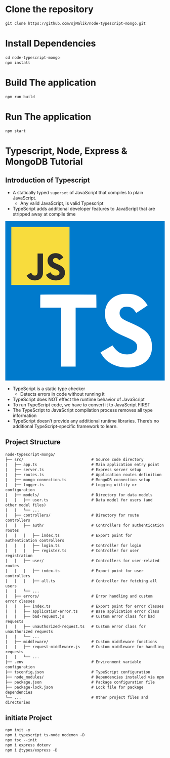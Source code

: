 # Clone the repository
```
git clone https://github.com/sjMalik/node-typescript-mongo.git
```

# Install Dependencies
```
cd node-typescript-mongo
npm install
```

# Build The application
```
npm run build
```

# Run The application
```
npm start
```

# Typescript, Node, Express & MongoDB Tutorial

## Introduction of Typescript

* A statically typed `superset` of JavaScript that compiles to plain JavaScript.
  * Any valid JavaScript, is valid Typescript
* TypeScript adds additional developer features to JavaScript that are stripped away at compile time

![](./TS_JS.png)

* TypeScript is a static type checker
  * Detects errors in code without running it
* TypeScript does NOT effect the runtime behavior of JavaScript
* To run TypeScript code, we have to convert it to JavaScript FIRST
* The TypeScript to JavaScript compilation process removes all type information
* TypeScript doesn’t provide any additional runtime libraries. There’s no additional TypeScript-specific framework to learn.

## Project Structure

```
node-typescript-mongo/
├── src/                              # Source code directory
|   ├── app.ts                        # Main application entry point
|   ├── server.ts                     # Express server setup
|   ├── routes.ts                     # Application routes definition
|   ├── mongo-connection.ts           # MongoDB connection setup
|   ├── logger.ts                     # Logging utility or configuration
|   ├── models/                       # Directory for data models
|   |   ├── user.ts                   # Data model for users (and other model files)
|   |   └── ...
|   ├── controllers/                  # Directory for route controllers
|   |   ├── auth/                     # Controllers for authentication routes
|   |   |   ├── index.ts              # Export point for authentication controllers
|   |   |   ├── login.ts              # Controller for login
|   |   |   ├── register.ts           # Controller for user registration
|   |   ├── user/                     # Controllers for user-related routes
|   |   |   ├── index.ts              # Export point for user controllers
|   |   |   ├── all.ts                # Controller for fetching all users
|   |   └── ...
|   ├── errors/                       # Error handling and custom error classes
|   |   ├── index.ts                  # Export point for error classes
|   |   ├── application-error.ts      # Base application error class
|   |   ├── bad-request.js            # Custom error class for bad requests
|   |   ├── unauthorized-request.ts   # Custom error class for unauthorized requests
|   |   └── ...
|   ├── middleware/                   # Custom middleware functions
|   |   ├── request-middleware.js     # Custom middleware for handling requests
|   |   └── ...
├── .env                              # Environment variable configuration
├── tsconfig.json                     # TypeScript configuration
├── node_modules/                     # Dependencies installed via npm
├── package.json                      # Package configuration file
├── package-lock.json                 # Lock file for package dependencies
└── ...                               # Other project files and directories

  ```

## initiate Project
  ```
  npm init -y
  npm i typescript ts-node nodemon -D
  npx tsc --init 
  npm i express dotenv
  npm i @types/express -D
  ```